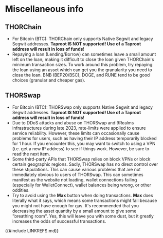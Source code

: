 # Miscellaneous info

## THORChain

- For Bitcoin (BTC): THORChain only supports Native Segwit and legacy Segwit addresses.  **Taproot IS NOT supported!  Use of a Taproot address will result in loss of funds!**
- Repaying a loan (Lending/Borrow) can sometimes leave a small amount left on the loan, making it difficult to close the loan given THORChain's minimum transaction sizes.  To work around this problem, try repaying the loan using an asset which can get you the granularity you need to close the loan.  BNB (BEP20/BSC), DOGE, and RUNE tend to be good choices (granular and cheaper gas).

## THORSwap

- For Bitcoin (BTC): THORSwap only supports Native Segwit and legacy Segwit addresses.  **Taproot IS NOT supported!  Use of a Taproot address will result in loss of funds!**
- Due to DDoS attacks and abuse on THORSwap and 9Realms infrastructures during late 2023, rate-limits were applied to ensure service reliability.  However, these limits can occasionally cause problems for users, such as having their IP address temporarily blocked for 1 hour.  If you encounter this, you may want to switch to using a VPN (i.e. get a new IP address) to see if things work.  However, be sure to read the next item.
- Some third-party APIs that THORSwap relies on block VPNs or block certain geographic regions.  Sadly, THORSwap has no direct control over these stipulations.  This can cause various problems that are not immediately obvious to users of THORSwap.  This can sometimes manifest as the website not loading, wallet connections failing (especially for WalletConnect), wallet balances being wrong, or other oddities.
- Try to avoid using the **Max** button when doing transactions.  **Max** does literally what it says, which means some transactions might fail because you might not have enough for gas.  It's recommended that you decreasing the asset quantity by a small amount to give some "breathing room".  Yes, this will leave you with some dust, but it greatly increases the odds of successful transactions.

{{#include LINKREFS.md}}
